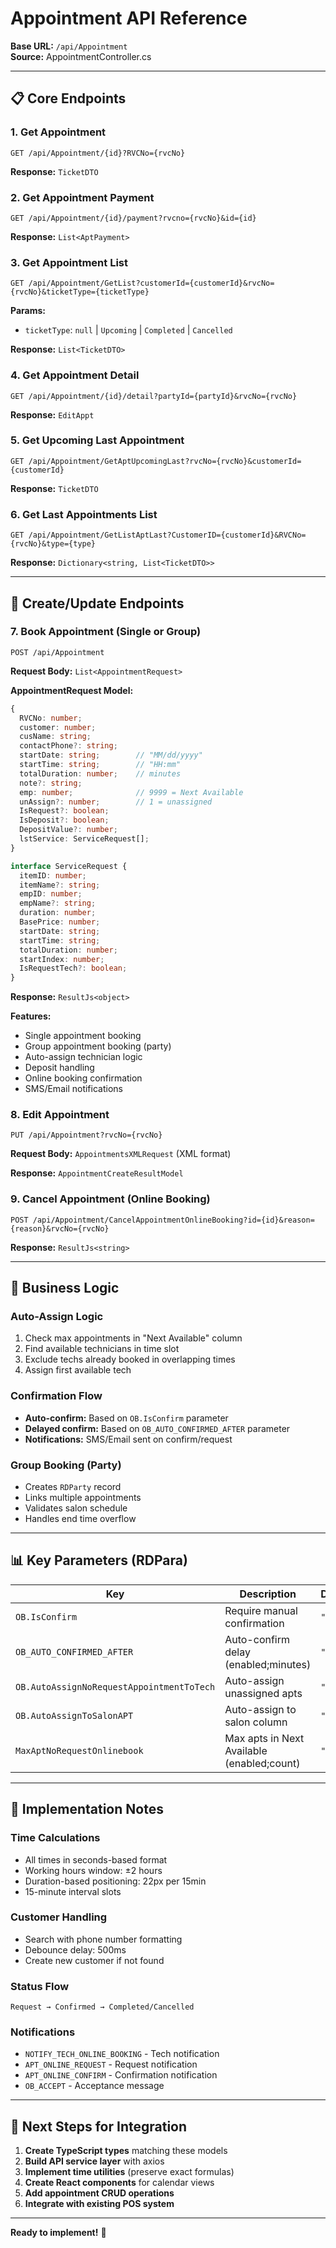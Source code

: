 # Appointment API Reference

**Base URL:** `/api/Appointment`  
**Source:** AppointmentController.cs

---

## 📋 Core Endpoints

### 1. **Get Appointment**
```
GET /api/Appointment/{id}?RVCNo={rvcNo}
```
**Response:** `TicketDTO`

### 2. **Get Appointment Payment**
```
GET /api/Appointment/{id}/payment?rvcno={rvcNo}&id={id}
```
**Response:** `List<AptPayment>`

### 3. **Get Appointment List**
```
GET /api/Appointment/GetList?customerId={customerId}&rvcNo={rvcNo}&ticketType={ticketType}
```
**Params:**
- `ticketType`: `null` | `Upcoming` | `Completed` | `Cancelled`

**Response:** `List<TicketDTO>`

### 4. **Get Appointment Detail**
```
GET /api/Appointment/{id}/detail?partyId={partyId}&rvcNo={rvcNo}
```
**Response:** `EditAppt`

### 5. **Get Upcoming Last Appointment**
```
GET /api/Appointment/GetAptUpcomingLast?rvcNo={rvcNo}&customerId={customerId}
```
**Response:** `TicketDTO`

### 6. **Get Last Appointments List**
```
GET /api/Appointment/GetListAptLast?CustomerID={customerId}&RVCNo={rvcNo}&type={type}
```
**Response:** `Dictionary<string, List<TicketDTO>>`

---

## 📝 Create/Update Endpoints

### 7. **Book Appointment (Single or Group)**
```
POST /api/Appointment
```
**Request Body:** `List<AppointmentRequest>`

**AppointmentRequest Model:**
```typescript
{
  RVCNo: number;
  customer: number;
  cusName: string;
  contactPhone?: string;
  startDate: string;        // "MM/dd/yyyy"
  startTime: string;        // "HH:mm"
  totalDuration: number;    // minutes
  note?: string;
  emp: number;              // 9999 = Next Available
  unAssign?: number;        // 1 = unassigned
  IsRequest?: boolean;
  IsDeposit?: boolean;
  DepositValue?: number;
  lstService: ServiceRequest[];
}

interface ServiceRequest {
  itemID: number;
  itemName?: string;
  empID: number;
  empName?: string;
  duration: number;
  BasePrice: number;
  startDate: string;
  startTime: string;
  totalDuration: number;
  startIndex: number;
  IsRequestTech?: boolean;
}
```

**Response:** `ResultJs<object>`

**Features:**
- Single appointment booking
- Group appointment booking (party)
- Auto-assign technician logic
- Deposit handling
- Online booking confirmation
- SMS/Email notifications

### 8. **Edit Appointment**
```
PUT /api/Appointment?rvcNo={rvcNo}
```
**Request Body:** `AppointmentsXMLRequest` (XML format)

**Response:** `AppointmentCreateResultModel`

### 9. **Cancel Appointment (Online Booking)**
```
POST /api/Appointment/CancelAppointmentOnlineBooking?id={id}&reason={reason}&rvcNo={rvcNo}
```
**Response:** `ResultJs<string>`

---

## 🔧 Business Logic

### Auto-Assign Logic
1. Check max appointments in "Next Available" column
2. Find available technicians in time slot
3. Exclude techs already booked in overlapping times
4. Assign first available tech

### Confirmation Flow
- **Auto-confirm:** Based on `OB.IsConfirm` parameter
- **Delayed confirm:** Based on `OB_AUTO_CONFIRMED_AFTER` parameter
- **Notifications:** SMS/Email sent on confirm/request

### Group Booking (Party)
- Creates `RDParty` record
- Links multiple appointments
- Validates salon schedule
- Handles end time overflow

---

## 📊 Key Parameters (RDPara)

| Key | Description | Default |
|-----|-------------|---------|
| `OB.IsConfirm` | Require manual confirmation | `"1"` |
| `OB_AUTO_CONFIRMED_AFTER` | Auto-confirm delay (enabled;minutes) | `"0;30"` |
| `OB.AutoAssignNoRequestAppointmentToTech` | Auto-assign unassigned apts | `"0"` |
| `OB.AutoAssignToSalonAPT` | Auto-assign to salon column | `"0"` |
| `MaxAptNoRequestOnlinebook` | Max apts in Next Available (enabled;count) | `"0"` |

---

## 🎯 Implementation Notes

### Time Calculations
- All times in seconds-based format
- Working hours window: ±2 hours
- Duration-based positioning: 22px per 15min
- 15-minute interval slots

### Customer Handling
- Search with phone number formatting
- Debounce delay: 500ms
- Create new customer if not found

### Status Flow
```
Request → Confirmed → Completed/Cancelled
```

### Notifications
- `NOTIFY_TECH_ONLINE_BOOKING` - Tech notification
- `APT_ONLINE_REQUEST` - Request notification
- `APT_ONLINE_CONFIRM` - Confirmation notification
- `OB_ACCEPT` - Acceptance message

---

## 🚀 Next Steps for Integration

1. **Create TypeScript types** matching these models
2. **Build API service layer** with axios
3. **Implement time utilities** (preserve exact formulas)
4. **Create React components** for calendar views
5. **Add appointment CRUD operations**
6. **Integrate with existing POS system**

---

**Ready to implement!** 🎉

